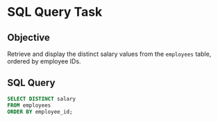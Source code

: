 # SQL Query Task

## Objective
Retrieve and display the distinct salary values from the `employees` table, ordered by employee IDs.

## SQL Query

```sql
SELECT DISTINCT salary 
FROM employees 
ORDER BY employee_id;
